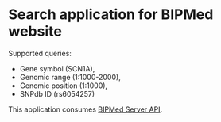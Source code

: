 # Search application for BIPMed website

Supported queries:

- Gene symbol (SCN1A),
- Genomic range (1:1000-2000),
- Genomic position (1:1000),
- SNPdb ID (rs6054257)

This application consumes [BIPMed Server API](https://github.com/bipmed/bipmed-server).